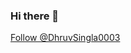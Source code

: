 ### Hi there 👋

<!--
**DhruvSingla003/DhruvSingla003** is a ✨ _special_ ✨ repository because its `README.md` (this file) appears on your GitHub profile.

Here are some ideas to get you started:

- 🔭 I’m currently working on ...
- 🌱 I’m currently learning ...
- 👯 I’m looking to collaborate on ...
- 🤔 I’m looking for help with ...
- 💬 Ask me about ...
- 📫 How to reach me: ...
- 😄 Pronouns: ...
- ⚡ Fun fact: ...
-->

<a href="https://twitter.com/DhruvSingla0003?ref_src=twsrc%5Etfw" class="twitter-follow-button" data-show-count="false">Follow @DhruvSingla0003</a>
<script async src="https://platform.twitter.com/widgets.js" charset="utf-8"></script>

